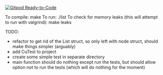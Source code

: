 [![Gitpod Ready-to-Code](https://img.shields.io/badge/Gitpod-Ready--to--Code-blue?logo=gitpod)](https://gitpod.io/#https://github.com/skorks/c-linked-list) 

To compile:
  make
To run:
  ./list
To check for memory leaks (this will attempt to run with valgrind):
  make leaks


TODO:
- refactor to get rid of the List struct, so only left with node struct, should make things simpler (arguably)
- add CuTest to project
- create some simple test in separate directory 
- main function should do nothing except run the tests, but should allow option not to run the tests (which will do nothing for the moment)

